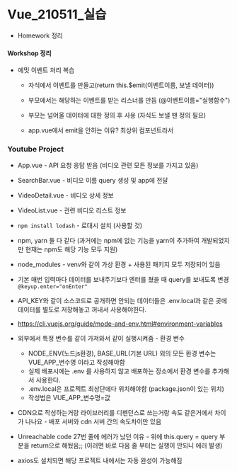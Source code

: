 # Vue_210511_실습



- Homework 정리

#### Workshop 정리

- 에밋 이벤트 처리 복습
  - 자식에서 이벤트를 만들고(return this.$emit(이벤트이름, 보낼 데이터))
  - 부모에서는 해당하는 이벤트를 받는 리스너를 만듬 (@이벤트이름="실행함수")

  - 부모는 넘어올 데이터에 대한 정의 후 사용 (자식도 보낼 땐 정의 필요)
  - app.vue에서 emit을 안하는 이유? 최상위 컴포넌트라서



### Youtube Project

- App.vue - API 요청 응답 받음 (비디오 관련 모든 정보를 가지고 있음)
- SearchBar.vue - 비디오 이름 query 생성 및 app에 전달
- VideoDetail.vue - 비디오 상세 정보
- VideoList.vue - 관련 비디오 리스트 정보

- `npm install lodash` - 로대시 설치 (사용할 것)
- npm, yarn 둘 다 같다 (과거에는 npm에 없는 기능을 yarn이 추가하여 개발되었지만 현재는 npm도 해당 기능 모두 지원)
- node_modules - venv와 같이 가상 환경 + 사용된 패키지 모두 저장되어 있음

- 기본 매번 입력마다 데이터를 보내주기보다 엔터를 쳤을 때 query를 보내도록 변경 `@keyup.enter="onEnter"`
- API_KEY와 같이 소스코드로 공개하면 안되는 데이터들은 .env.local과 같은 곳에 데이터를 별도로 저장해놓고 꺼내서 사용해야한다.
- https://cli.vuejs.org/guide/mode-and-env.html#environment-variables
- 외부에서 특정 변수를 같이 가져와서 같이 실행시켜줌 - 환경 변수
  - NODE_ENV(노드js환경), BASE_URL(기본 URL) 외의 모든 환경 변수는 VUE_APP_변수명 이라고 작성해야함
  - 실제 배포시에는 .env 를 사용하지 않고 배포하는 장소에서 환경 변수를 추가해서 사용한다.
  - .env.local은 프로젝트 최상단에다 위치해야함 (package.json이 있는 위치)
  - 작성법은 VUE_APP_변수명=값
- CDN으로 작성하는거랑 라이브러리를 디펜던스로 쓰는거랑 속도 같은거에서 차이가 나나요 - 배포 서버와 cdn 서버 간의 속도차이만 있음
- Unreachable code  27번 줄에 에러가 났던 이유 - 위에 this.query = query 부분을 return으로 해뒀음;; (이러면 바로 다음 줄 부터는 실행이 안되니 에러 발생)
- axios도 설치되면 해당 프로젝트 내에서는 자동 완성이 가능해짐